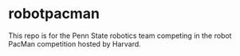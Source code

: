 # robotpacman
This repo is for the Penn State robotics team competing in the robot PacMan competition hosted by Harvard.
